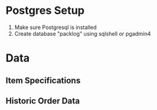 # Postgres Setup

1. Make sure Postgresql is installed
2. Create database "packlog" using sqlshell or pgadmin4


# Data

## Item Specifications

## Historic Order Data